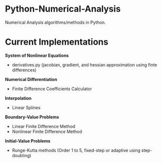 # Python-Numerical-Analysis
Numerical Analysis algorithms/methods in Python.

# Current Implementations

**System of Nonlinear Equations**
- derivatives.py (jacobian, gradient, and hessian approximation using finte differences)

**Numerical Differentiation**
- Finite Difference Coefficients Calculator

**Interpolation**
- Linear Splines

**Boundary-Value Problems**
- Linear Finite Difference Method
- Nonlinear Finite Difference Method

**Initial-Value Problems**
- Runge-Kutta methods (Order 1 to 5, fixed-step or adaptive using step-doubling)
